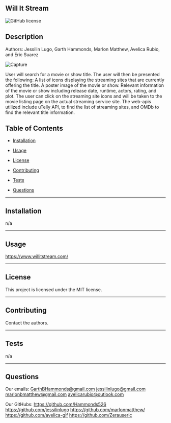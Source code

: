 ## Will It Stream

![GitHub license](https://img.shields.io/badge/license-MIT-blue.svg)

## Description

Authors: Jessilin Lugo, Garth Hammonds, Marlon Matthew, Avelica Rubio, and Eric Suarez

![Capture](https://user-images.githubusercontent.com/73320305/103729786-0acfa080-4f96-11eb-9b3c-18045bb5a68c.PNG)

User will search for a movie or show title. The user will then be presented the following: A list of icons displaying the streaming sites that are currently offering the title. A poster image of the movie or show. Relevant information of the movie or show including release date, runtime, actors, rating, and plot. The user can click on the streaming site icons and will be taken to the movie listing page on the actual streaming service site. The web-apis utilized include uTelly API, to find the list of streaming sites, and OMDb to find the relevant title information.

## Table of Contents

- [Installation](#installation)

- [Usage](#usage)

- [License](#license)

- [Contributing](#contributing)

- [Tests](#tests)

- [Questions](#questions)

---

## Installation

n/a

---

## Usage

https://www.willitstream.com/

---

## License

This project is licensed under the MIT license.

---

## Contributing

Contact the authors.

---

## Tests

n/a

---

## Questions

Our emails:
GarthBHammonds@gmail.com
jessilinlugo@gmail.com
marlonbmatthew@gmail.com
avelicarubio@outlook.com

Our GitHubs:
https://github.com/Hammonds526
https://github.com/jessilinlugo
https://github.com/marlonmatthew/
https://github.com/avelica-gif
https://github.com/Zerauseric
